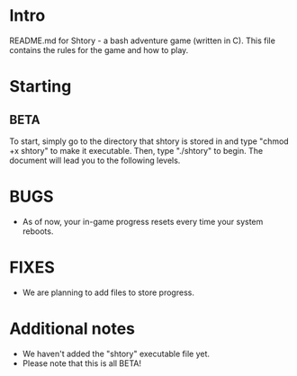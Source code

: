 # Intro
README.md for Shtory - a bash adventure game (written in C).
This file contains the rules for the game and how to play.

# Starting
## BETA
To start, simply go to the directory that shtory is stored in and type "chmod +x shtory" to make it executable.
Then, type "./shtory" to begin. The document will lead you to the following levels. 

# BUGS
- As of now, your in-game progress resets every time your system reboots. 

# FIXES
- We are planning to add files to store progress.

# Additional notes
- We haven't added the "shtory" executable file yet.
- Please note that this is all BETA!
